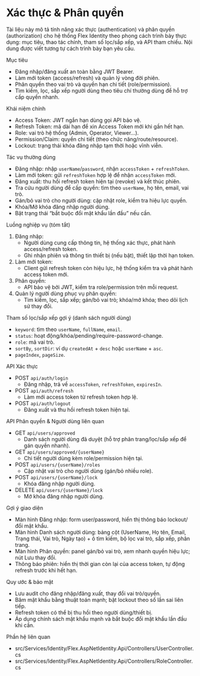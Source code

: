Xác thực & Phân quyền
======================

Tài liệu này mô tả tính năng xác thực (authentication) và phân quyền (authorization) cho hệ thống Flex Identity theo phong cách trình bày thực dụng: mục tiêu, thao tác chính, tham số lọc/sắp xếp, và API tham chiếu. Nội dung được viết tương tự cách trình bày bạn yêu cầu.

Mục tiêu
- Đăng nhập/đăng xuất an toàn bằng JWT Bearer.
- Làm mới token (access/refresh) và quản lý vòng đời phiên.
- Phân quyền theo vai trò và quyền hạn chi tiết (role/permission).
- Tìm kiếm, lọc, sắp xếp người dùng theo tiêu chí thường dùng để hỗ trợ cấp quyền nhanh.

Khái niệm chính
- Access Token: JWT ngắn hạn dùng gọi API bảo vệ.
- Refresh Token: mã dài hạn để xin Access Token mới khi gần hết hạn.
- Role: vai trò hệ thống (Admin, Operator, Viewer…).
- Permission/Claim: quyền chi tiết (theo chức năng/route/resource).
- Lockout: trạng thái khóa đăng nhập tạm thời hoặc vĩnh viễn.

Tác vụ thường dùng
- Đăng nhập: nhập `userName`/`password`, nhận `accessToken` + `refreshToken`.
- Làm mới token: gửi `refreshToken` hợp lệ để nhận `accessToken` mới.
- Đăng xuất: thu hồi refresh token hiện tại (revoke) và kết thúc phiên.
- Tra cứu người dùng để cấp quyền: tìm theo `userName`, họ tên, email, vai trò.
- Gán/bỏ vai trò cho người dùng: cập nhật role, kiểm tra hiệu lực quyền.
- Khóa/Mở khóa đăng nhập người dùng.
- Bật trạng thái “bắt buộc đổi mật khẩu lần đầu” nếu cần.

Luồng nghiệp vụ (tóm tắt)
1) Đăng nhập:
   - Người dùng cung cấp thông tin, hệ thống xác thực, phát hành access/refresh token.
   - Ghi nhận phiên và thông tin thiết bị (nếu bật), thiết lập thời hạn token.
2) Làm mới token:
   - Client gửi refresh token còn hiệu lực, hệ thống kiểm tra và phát hành access token mới.
3) Phân quyền:
   - API bảo vệ bởi JWT, kiểm tra role/permission trên mỗi request.
4) Quản lý người dùng phục vụ phân quyền:
   - Tìm kiếm, lọc, sắp xếp; gán/bỏ vai trò; khóa/mở khóa; theo dõi lịch sử thay đổi.

Tham số lọc/sắp xếp gợi ý (danh sách người dùng)
- `keyword`: tìm theo `userName`, `fullName`, `email`.
- `status`: hoạt động/khóa/pending/require-password-change.
- `role`: mã vai trò.
- `sortBy`, `sortDir`: ví dụ `createdAt` + `desc` hoặc `userName` + `asc`.
- `pageIndex`, `pageSize`.

API Xác thực
- POST `api/auth/login`
  - Đăng nhập, trả về `accessToken`, `refreshToken`, `expiresIn`.
- POST `api/auth/refresh`
  - Làm mới access token từ refresh token hợp lệ.
- POST `api/auth/logout`
  - Đăng xuất và thu hồi refresh token hiện tại.

API Phân quyền & Người dùng liên quan
- GET `api/users/approved`
  - Danh sách người dùng đã duyệt (hỗ trợ phân trang/lọc/sắp xếp để gán quyền nhanh).
- GET `api/users/approved/{userName}`
  - Chi tiết người dùng kèm role/permission hiện tại.
- POST `api/users/{userName}/roles`
  - Cập nhật vai trò cho người dùng (gán/bỏ nhiều role).
- POST `api/users/{userName}/lock`
  - Khóa đăng nhập người dùng.
- DELETE `api/users/{userName}/lock`
  - Mở khóa đăng nhập người dùng.

Gợi ý giao diện
- Màn hình Đăng nhập: form user/password, hiển thị thông báo lockout/đổi mật khẩu.
- Màn hình Danh sách người dùng: bảng cột (UserName, Họ tên, Email, Trạng thái, Vai trò, Ngày tạo) + ô tìm kiếm, bộ lọc vai trò, sắp xếp, phân trang.
- Màn hình Phân quyền: panel gán/bỏ vai trò, xem nhanh quyền hiệu lực; nút Lưu thay đổi.
- Thông báo phiên: hiển thị thời gian còn lại của access token, tự động refresh trước khi hết hạn.

Quy ước & bảo mật
- Lưu audit cho đăng nhập/đăng xuất, thay đổi vai trò/quyền.
- Băm mật khẩu bằng thuật toán mạnh; bật lockout theo số lần sai liên tiếp.
- Refresh token có thể bị thu hồi theo người dùng/thiết bị.
- Áp dụng chính sách mật khẩu mạnh và bắt buộc đổi mật khẩu lần đầu khi cần.

Phần hệ liên quan
- src/Services/Identity/Flex.AspNetIdentity.Api/Controllers/UserController.cs
- src/Services/Identity/Flex.AspNetIdentity.Api/Controllers/RoleController.cs
